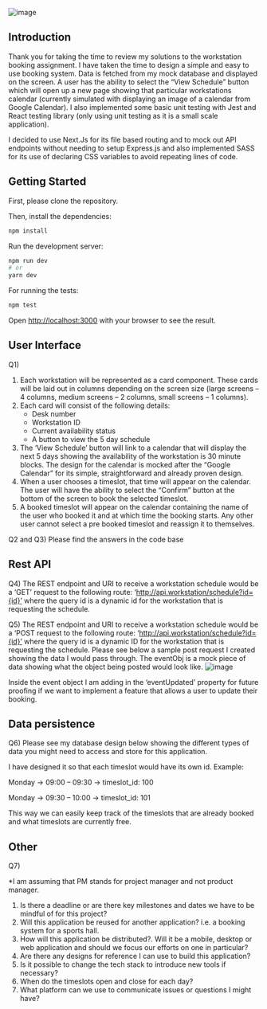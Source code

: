 ![image](https://res.cloudinary.com/dd2duttda/image/upload/v1658745357/Screenshot_2022-07-25_at_11.24.34_mgakgs.png)

## Introduction
Thank you for taking the time to review my solutions to the workstation booking assignment. I have taken the time to design a simple and easy to use booking system. Data is fetched from my mock database and displayed on the screen. A user has the ability to select the “View Schedule” button which will open up a new page showing that particular workstations calendar (currently simulated with displaying an image of a calendar from Google Calendar). I also implemented some basic unit testing with Jest and React testing library (only using unit testing as it is a small scale application).

I decided to use Next.Js for its file based routing and to mock out API endpoints without needing to setup Express.js and also implemented SASS for its use of declaring CSS variables to avoid repeating lines of code.


## Getting Started
First, please clone the repository. 

Then, install the dependencies:
```bash
npm install
```

Run the development server:
```bash
npm run dev
# or
yarn dev
```

For running the tests:
```bash
npm test
```

Open [http://localhost:3000](http://localhost:3000) with your browser to see the result.


## User Interface
Q1)
1. Each workstation will be represented as a card component. These cards will be laid out in columns depending on the screen size (large screens – 4 columns, medium screens – 2 columns, small screens – 1 columns).
2. Each card will consist of the following details:
    *	Desk number
    * Workstation ID
    * Current availability status
    * A button to view the 5 day schedule
3. The ‘View Schedule’ button will link to a calendar that will display the next 5 days showing the availability of the workstation is 30 minute blocks. The design for the calendar is mocked after the “Google Calendar” for its simple, straightforward and already proven design.
4.	When a user chooses a timeslot, that time will appear on the calendar. The user will have the ability to select the “Confirm” button at the bottom of the screen to book the selected timeslot. 
5.	A booked timeslot will appear on the calendar containing the name of the user who booked it and at which time the booking starts. Any other user cannot select a pre booked timeslot and reassign it to themselves.  

Q2 and Q3)
Please find the answers in the code base

## Rest API
Q4)
The REST endpoint and URI to receive a workstation schedule would be a ‘GET’ request to the following route:
‘http://api.workstation/schedule?id={id}’ where the query id is a dynamic id for the workstation that is requesting the schedule.

Q5)
The REST endpoint and URI to receive a workstation schedule would be a ‘POST request to the following route:
‘http://api.workstation/schedule?id={id}’ where the query id is a dynamic ID for the workstation that is requesting the schedule. Please see below a sample post request I created showing the data I would pass through. The eventObj is a mock piece of data showing what the object being posted would look like. 
![image](https://res.cloudinary.com/dd2duttda/image/upload/v1658745938/Screenshot_2022-07-21_at_15.36.23_yllaxj.png)

Inside the event object I am adding in the ‘eventUpdated’ property for future proofing if we want to implement a feature that allows a user to update their booking.

## Data persistence
Q6)
Please see my database design below showing the different types of data you might need to access and store for this application.

I have designed it so that each timeslot would have its own id. Example:

Monday -> 09:00 – 09:30 -> timeslot_id: 100

Monday -> 09:30 – 10:00 -> timeslot_id: 101

This way we can easily keep track of the timeslots that are already booked and what timeslots are currently free.


## Other

Q7) 

*I am assuming that PM stands for project manager and not product manager.

1.	Is there a deadline or are there key milestones and dates we have to be mindful of for this project?
2.	Will this application be reused for another application? i.e. a booking system for a sports hall.
3.	How will this application be distributed?. Will it be a mobile, desktop or web application and should we focus our efforts on one in particular?
4.	Are there any designs for reference I can use to build this application?
5.	Is it possible to change the tech stack to introduce new tools if necessary?
6.	When do the timeslots open and close for each day?
7.	What platform can we use to communicate issues or questions I might have?



